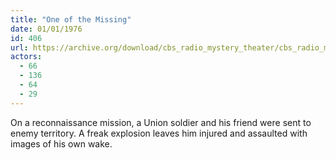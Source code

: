 ```yaml
---
title: "One of the Missing"
date: 01/01/1976
id: 406
url: https://archive.org/download/cbs_radio_mystery_theater/cbs_radio_mystery_theater-0401-0450.zip/cbs_radio_mystery_theater-0401-0450%2Fcbsrmt_0406_one_of_the_missing.mp3
actors:
  - 66
  - 136
  - 64
  - 29
---
```

On a reconnaissance mission, a Union soldier and his friend were sent to enemy territory. A freak explosion leaves him injured and assaulted with images of his own wake.